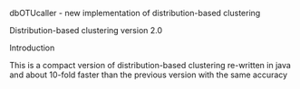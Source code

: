 dbOTUcaller - new implementation of distribution-based clustering

Distribution-based clustering version 2.0

Introduction

This is a compact version of distribution-based clustering re-written in java and about 10-fold faster than the previous version with the same accuracy